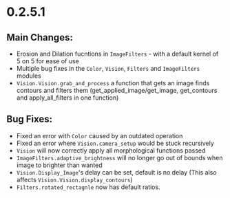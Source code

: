 # 0.2.5.1
## Main Changes:
 - Erosion and Dilation fucntions in `ImageFilters` - with a default kernel of 5 on 5 for ease of use
 - Multiple bug fixes in the `Color`, `Vision`, `Filters` and `ImageFilters` modules
 - `Vision.Vision.grab_and_process` a function that gets an image finds contours and filters them 
 (get_applied_image/get_image, get_contours and apply_all_filters in one function)
 
## Bug Fixes:
 - Fixed an error with `Color` caused by an outdated operation
 - Fixed an error where `Vision.camera_setup` would be stuck recursively
 - `Vision` will now correctly apply all morphological functions passed
 - `ImageFilters.adaptive_brightness` will no longer go out of bounds when image to brighter than wanted
 - `Vision.Display_Image`'s delay can be set, default is no delay (This also affects `Vision.Vision.display_contours`)
 - `Filters.rotated_rectagnle` now has default ratios.
 
